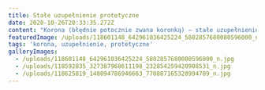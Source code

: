 ```yaml
---
title: Stałe uzupełnienie protetyczne
date: 2020-10-26T20:33:35.272Z
content: "Korona (błędnie potocznie zwana koronką) – stałe uzupełnienie protetyczne odtwarzające znaczny ubytek korony klinicznej zęba. Korony mogą być wykonywane ze stopu metalowego, akrylu, stopu metalowego licowanego (pokrywanego od widocznej strony licowej korony) akrylem, kompozytem lub ceramiką; stosuje się również korony pełnoceramiczne bez podbudowy metalowej, wytwarzane za pomocą technologii CAD/CAM. Korona protetyczna bywa również częścią mostu protetycznego, którego wykonanie umożliwia uzupełnianie braków międzyzębowych.\r\n\nTrwałość koron szacowana jest na 10 lat, jednak często pełnią one swą funkcję znacznie dłużej.\r\n\nKorony tymczasowe, wykonane z materiałów kompozytowych lub stopu aluminium, zakładane są pacjentom oczekującym na wykonanie korony stałej, zwykle nie dłużej niż kilka tygodni.\r\n\nKorony protetyczne można stosować zarówno na zęby stałe jak i mleczne. Małym dzieciom korony nakłada się w narkozie.\n\nŹródło: https://pl.wikipedia.org/wiki/Korona_protetyczna"
featuredImage: /uploads/118601148_642961036425224_5802857680080596000_n.jpg
tags: 'korona, uzupełnienie, protetyczne'
galleryImages:
  - /uploads/118601148_642961036425224_5802857680080596000_n.jpg
  - /uploads/118592835_327387968611198_232854259420908531_n.jpg
  - /uploads/118625819_148094786946663_770887165328994709_n.jpg
---
```


